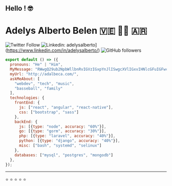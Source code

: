 ## Hello <World/>! 🤓

# Adelys Alberto Belen 🇻🇪 👨‍💻 🇦🇷


![Twitter Follow](https://img.shields.io/twitter/follow/adelysalberto?label=Follow)
![Linkedin: adelysalberto](https://img.shields.io/badge/-adelysalberto-blue?style=flat-square&logo=Linkedin&logoColor=white&link=https://www.linkedin.com/in/adelysalberto/)](https://www.linkedin.com/in/adelysalberto/)
![GitHub followers](https://img.shields.io/github/followers/adelysalberto?label=Follow&style=social)


```js
export default () => ({
  pronouns: "He" | "Him",
  MyMessage: "RWwgQ29ub2NpbWllbnRvIGVzIGxpYnJlISwgcXVlIGxvIHNlcGFuIGFwcm92ZWNoYXIsIHBvY29zIQ==",
  myUrl: "http://adalbeca.com/",
  askMeAbout: [
    "webdev", "tech", "music",
    "basseball", "family"
  ],
  technologies: {
    frontEnd: {
      js: ["react", "angular", "react-native"],
      css: ["bootstrap", "sass"]
    },
    backEnd: {
      js: [{type: "node", accuracy: "60%"}],
      go: [{type: "gorm", accuracy: "30%"}],
      php: [{type: "laravel", accuracy: "40%"}],
      python: [{type: "django", accuracy: "40%"}],
      misc: ["bash", "systemd", "selinux"]
    },
    databases: ["mysql", "postgres", "mongodb"]
  },
});
```

---

⭐️ ⭐️ ⭐️ ⭐️ ⭐️ 
